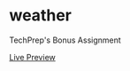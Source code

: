 # weather
TechPrep's Bonus Assignment

<a href="https://fidel-techprep.github.io/weather/">Live Preview</a>
